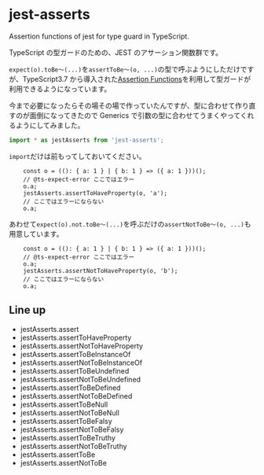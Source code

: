# jest-asserts

Assertion functions of jest for type guard in TypeScript.

TypeScript の型ガードのための、JEST のアサーション関数群です。

`expect(o).toBe～(...)`を`assertToBe～(o, ...)`の型で呼ぶようにしただけですが、TypeScript3.7 から導入された[Assertion Functions](https://www.typescriptlang.org/docs/handbook/release-notes/typescript-3-7.html#assertion-functions)を利用して型ガードが利用できるようになっています。

今まで必要になったらその場その場で作っていたんですが、型に合わせて作り直すのが面倒になってきたので Generics で引数の型に合わせてうまくやってくれるようにしてみました。

```ts
import * as jestAsserts from 'jest-asserts';
```

`import`だけは前もってしておいてください。

```ts:./src/jest-asserts.test.ts#1
    const o = ((): { a: 1 } | { b: 1 } => ({ a: 1 }))();
    // @ts-expect-error ここではエラー
    o.a;
    jestAsserts.assertToHaveProperty(o, 'a');
    // ここではエラーにならない
    o.a;
```

あわせて`expect(o).not.toBe～(...)`を呼ぶだけの`assertNotToBe～(o, ...)`も用意しています。

```ts:./src/jest-asserts.test.ts#2
    const o = ((): { a: 1 } | { b: 1 } => ({ a: 1 }))();
    // @ts-expect-error ここではエラー
    o.a;
    jestAsserts.assertNotToHaveProperty(o, 'b');
    // ここではエラーにならない
    o.a;
```

## Line up

- jestAsserts.assert
- jestAsserts.assertToHaveProperty
- jestAsserts.assertNotToHaveProperty
- jestAsserts.assertToBeInstanceOf
- jestAsserts.assertNotToBeInstanceOf
- jestAsserts.assertToBeUndefined
- jestAsserts.assertNotToBeUndefined
- jestAsserts.assertToBeDefined
- jestAsserts.assertNotToBeDefined
- jestAsserts.assertToBeNull
- jestAsserts.assertNotToBeNull
- jestAsserts.assertToBeFalsy
- jestAsserts.assertNotToBeFalsy
- jestAsserts.assertToBeTruthy
- jestAsserts.assertNotToBeTruthy
- jestAsserts.assertToBe
- jestAsserts.assertNotToBe
